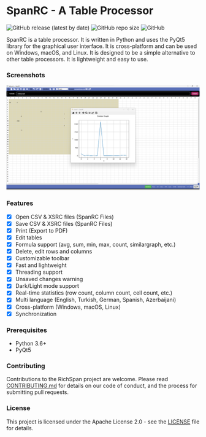 # SpanRC - A Table Processor

![GitHub release (latest by date)](https://img.shields.io/github/v/release/berkaygediz/spanrc)
![GitHub repo size](https://img.shields.io/github/repo-size/berkaygediz/spanrc)
![GitHub](https://img.shields.io/github/license/berkaygediz/spanrc)

SpanRC is a table processor. It is written in Python and uses the PyQt5 library for the graphical user interface. It is cross-platform and can be used on Windows, macOS, and Linux. It is designed to be a simple alternative to other table processors. It is lightweight and easy to use.

### Screenshots

![Screenshot 1](spanrc_banner.png)

### Features

- [x] Open CSV & XSRC files (SpanRC Files)
- [x] Save CSV & XSRC files (SpanRC Files)
- [x] Print (Export to PDF)
- [x] Edit tables
- [x] Formula support (avg, sum, min, max, count, similargraph, etc.)
- [x] Delete, edit rows and columns
- [x] Customizable toolbar
- [x] Fast and lightweight
- [x] Threading support
- [x] Unsaved changes warning
- [x] Dark/Light mode support
- [x] Real-time statistics (row count, column count, cell count, etc.)
- [x] Multi language (English, Turkish, German, Spanish, Azerbaijani)
- [x] Cross-platform (Windows, macOS, Linux)
- [x] Synchronization

### Prerequisites

- Python 3.6+
- PyQt5

### Contributing

Contributions to the RichSpan project are welcome. Please read [CONTRIBUTING.md](CONTRIBUTING.md) for details on our code of conduct, and the process for submitting pull requests.

### License

This project is licensed under the Apache License 2.0 - see the [LICENSE](LICENSE) file for details.
